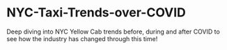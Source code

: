 # NYC-Taxi-Trends-over-COVID
Deep diving into NYC Yellow Cab trends before, during and after COVID to see how the industry has changed through this time!
